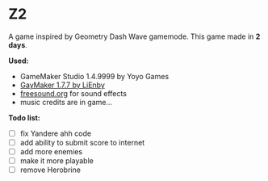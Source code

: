 # Z2
A game inspired by Geometry Dash Wave gamemode.
This game made in **2 days**. 

**Used:**
- GameMaker Studio 1.4.9999 by Yoyo Games
- [GayMaker 1.7.7 by LiEnby](https://github.com/LiEnby/GayMaker)
- [freesound.org](https://freesound.org/) for sound effects
- music credits are in game...

**Todo list:**

 - [ ] fix Yandere ahh code
 - [ ] add ability to submit score to internet
 - [ ] add more enemies 
 - [ ] make it more playable
 - [ ] remove Herobrine
